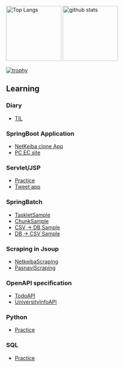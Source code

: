 <p align="left"> 
  <img alt="Top Langs" height="150px" src="https://github-readme-stats.vercel.app/api/top-langs/?username=RyoyaToba&layout=compact&show_icons=true&theme=chalk" />
  <img alt="github stats" height="150px" src="https://github-readme-stats.vercel.app/api?username=RyoyaToba&theme=chalk&show_icons=ture" />
</p>
 
[![trophy](https://github-profile-trophy.vercel.app/?username=RyoyaToba&margin-w=20)](https://github.com/ryo-ma/github-profile-trophy)


## Learning

### Diary

* [TIL](https://github.com/RyoyaToba/TIL)

### SpringBoot Application

* [NetKeiba clone App](https://github.com/RyoyaToba/horse)
* [PC EC site](https://github.com/RyoyaToba/ECsite_PC)

### Servlet/JSP

* [Practice](https://github.com/RyoyaToba/servlet_JSP_practice)
* [Tweet app](https://github.com/RyoyaToba/sample_servletJSP_Tsubuyaki)

### SpringBatch

* [TaskletSample](https://github.com/RyoyaToba/SpringBatch_Tasklet)
* [ChunkSample](https://github.com/RyoyaToba/SpringBatch_Chunk)
* [CSV -> DB Sample](https://github.com/RyoyaToba/SpringBatchCsvImport)
* [DB -> CSV Sample](https://github.com/RyoyaToba/SpringBatchCsvExport)


### Scraping in Jsoup

* [NetkeibaScraping](https://github.com/RyoyaToba/netkeiba_scraping)
* [PasnaviScraping](https://github.com/RyoyaToba/pasnavi_scraping)

### OpenAPI specification

* [TodoAPI](https://github.com/RyoyaToba/todoAPI_Practice)
* [UniversityInfoAPI](https://github.com/RyoyaToba/university_API)

### Python

* [Practice](https://github.com/RyoyaToba/Python_practice)

### SQL

* [Practice]()
